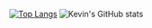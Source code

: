 [![Top Langs](https://github-readme-stats.vercel.app/api/top-langs/?username=kevinpettersson&layout=donut&&theme=github_dark_dimmed)](https://github.com/anuraghazra/github-readme-stats)
![Kevin's GitHub stats](https://github-readme-stats.vercel.app/api?username=kevinpettersson&show_icons=true&theme=github_dark_dimmed)
